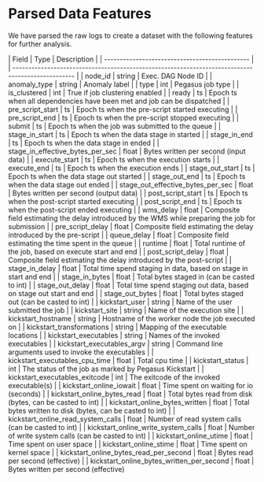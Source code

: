 # Parsed Data Features

We have parsed the raw logs to create a dataset with the following features for further analysis.

| Field                                          | Type   | Description                                                                                       |
| ---------------------------------------------- |        | ------------------------------------------------------------------------------------------------- | 
| node_id                                        | string | Exec. DAG Node ID                                                                                 |
| anomaly_type                                   | string | Anomaly label                                                                                     |
| type                                           | int    | Pegasus job type                                                                                  |
| is_clustered                                   | int    | True if job clustering enabled                                                                    |
| ready                                          | ts     | Epoch ts when all dependencies have been met and job can be dispatched                            |
| pre_script_start                               | ts     | Epoch ts when the pre-script started executing                                                    |
| pre_script_end                                 | ts     | Epoch ts when the pre-script stopped executing                                                    |
| submit                                         | ts     | Epoch ts when the job was submitted to the queue                                                  |
| stage_in_start                                 | ts     | Epoch ts when the data stage in started                                                           |
| stage_in_end                                   | ts     | Epoch ts when the data stage in ended                                                             |
| stage_in_effective_bytes_per_sec               | float  | Bytes written per second (input data)                                                             |
| execute_start                                  | ts     | Epoch ts when the execution starts                                                                |
| execute_end                                    | ts     | Epoch ts when the execution ends                                                                  |
| stage_out_start                                | ts     | Epoch ts when the data stage out started                                                          |
| stage_out_end                                  | ts     | Epoch ts when the data stage out ended                                                            |
| stage_out_effective_bytes_per_sec              | float  | Bytes written per second (output data)                                                            |
| post_script_start                              | ts     | Epoch ts when the post-script started executing                                                   |
| post_script_end                                | ts     | Epoch ts when the post-script ended executing                                                     |
| wms_delay                                      | float  | Composite field estimating the delay introduced by the WMS while preparing the job for submission |
| pre_script_delay                               | float  | Composite field estimating the delay introduced by the pre-script                                 |
| queue_delay                                    | float  | Composite field estimating the time spent in the queue                                            |
| runtime                                        | float  | Total runtime of the job, based on execute start and end                                          |
| post_script_delay                              | float  | Composite field estimating the delay introduced by the post-script                                |
| stage_in_delay                                 | float  | Total time spend staging in data, based on stage in start and end                                 |
| stage_in_bytes                                 | float  | Total bytes staged in (can be casted to int)                                                      |
| stage_out_delay                                | float  | Total time spend staging out data, based on stage out start and end                               |
| stage_out_bytes                                | float  | Total bytes staged out (can be casted to int)                                                     |
| kickstart_user                                 | string | Name of the user submitted the job                                                                |
| kickstart_site                                 | string | Name of the execution site                                                                        |
| kickstart_hostname                             | string | Hostname of the worker node the job executed on                                                   |
| kickstart_transformations                      | string | Mapping of the executable locations                                                               |
| kickstart_executables                          | string | Names of the invoked executables                                                                  |
| kickstart_executables_argv                     | string | Command line arguments used to invoke the executables                                             |
| kickstart_executables_cpu_time                 | float  | Total cpu time                                                                                    |
| kickstart_status                               | int    | The status of the job as marked by Pegasus Kickstart                                              |
| kickstart_executables_exitcode                 | int    | The exitcode of the invoked executable(s)                                                         |
| kickstart_online_iowait                        | float  | Time spent on waiting for io (seconds)                                                            |
| kickstart_online_bytes_read                    | float  | Total bytes read from disk (bytes, can be casted to int)                                          |
| kickstart_online_bytes_written                 | float  | Total bytes written to disk (bytes, can be casted to int)                                         |
| kickstart_online_read_system_calls             | float  | Number of read system calls (can be casted to int)                                                |
| kickstart_online_write_system_calls            | float  | Number of write system calls (can be casted to int)                                               |
| kickstart_online_utime                         | float  | Time spent on user space                                                                          |
| kickstart_online_stime                         | float  | Time spent on kernel space                                                                        |
| kickstart_online_bytes_read_per_second         | float  | Bytes read per second (effective)                                                                 |
| kickstart_online_bytes_written_per_second      | float  | Bytes written per second (effective)
